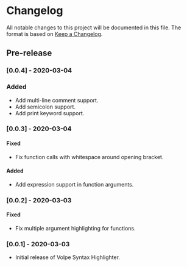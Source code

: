 # Changelog

All notable changes to this project will be documented in this file.
The format is based on [Keep a Changelog](https://keepachangelog.com/en/1.0.0/).

## Pre-release

### [0.0.4] - 2020-03-04
### Added
- Add multi-line comment support.
- Add semicolon support.
- Add print keyword support.

### [0.0.3] - 2020-03-04
#### Fixed
- Fix function calls with whitespace around opening bracket.

#### Added
- Add expression support in function arguments.


### [0.0.2] - 2020-03-03
#### Fixed
- Fix multiple argument highlighting for functions.


### [0.0.1] - 2020-03-03
- Initial release of Volpe Syntax Highlighter.
